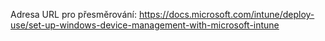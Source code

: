 Adresa URL pro přesměrování: https://docs.microsoft.com/intune/deploy-use/set-up-windows-device-management-with-microsoft-intune

<!--HONumber=Feb17_HO2-->


